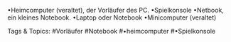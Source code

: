 •Heimcomputer (veraltet), der Vorläufer des PC.
•Spielkonsole
•Netbook, ein kleines Notebook.
•Laptop oder Notebook
•Minicomputer (veraltet)

   Tags & Topics:
   #Vorläufer
   #Notebook
   #•heimcomputer
   #•Spielkonsole